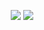 <p align = "center">
  <img src = "https://github-readme-stats.vercel.app/api?username=chdxia&show_icons=true&include_all_commits=true&line_height=40&count_private=true&theme=radical&hide_border=true">
  <img src = "https://github-readme-stats.vercel.app/api/top-langs/?username=chdxia&theme=radical&hide_border=true">
</p>
